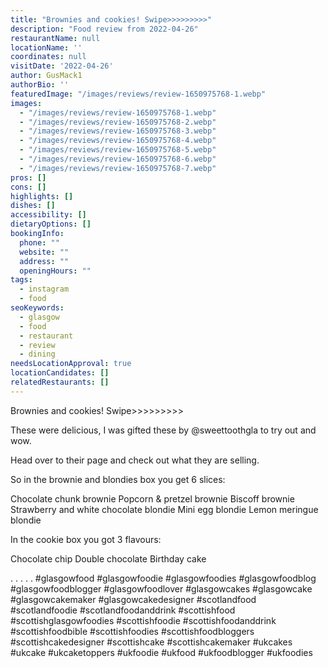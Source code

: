 ```yaml
---
title: "Brownies and cookies! Swipe>>>>>>>>>"
description: "Food review from 2022-04-26"
restaurantName: null
locationName: ''
coordinates: null
visitDate: '2022-04-26'
author: GusMack1
authorBio: ''
featuredImage: "/images/reviews/review-1650975768-1.webp"
images:
  - "/images/reviews/review-1650975768-1.webp"
  - "/images/reviews/review-1650975768-2.webp"
  - "/images/reviews/review-1650975768-3.webp"
  - "/images/reviews/review-1650975768-4.webp"
  - "/images/reviews/review-1650975768-5.webp"
  - "/images/reviews/review-1650975768-6.webp"
  - "/images/reviews/review-1650975768-7.webp"
pros: []
cons: []
highlights: []
dishes: []
accessibility: []
dietaryOptions: []
bookingInfo:
  phone: ""
  website: ""
  address: ""
  openingHours: ""
tags:
  - instagram
  - food
seoKeywords:
  - glasgow
  - food
  - restaurant
  - review
  - dining
needsLocationApproval: true
locationCandidates: []
relatedRestaurants: []
---
```


Brownies and cookies! Swipe>>>>>>>>>

These were delicious, I was gifted these by @sweettoothgla to try out and wow. 

Head over to their page and check out what they are selling.

So in the brownie and blondies box you get 6 slices:

Chocolate chunk brownie
Popcorn & pretzel brownie
Biscoff brownie
Strawberry and white chocolate blondie
Mini egg blondie
Lemon meringue blondie

In the cookie box you got 3 flavours:

Chocolate chip
Double chocolate
Birthday cake

.
.
.
.
.
#glasgowfood #glasgowfoodie #glasgowfoodies #glasgowfoodblog #glasgowfoodblogger #glasgowfoodlover #glasgowcakes #glasgowcake #glasgowcakemaker #glasgowcakedesigner #scotlandfood #scotlandfoodie #scotlandfoodanddrink #scottishfood #scottishglasgowfoodies #scottishfoodie #scottishfoodanddrink #scottishfoodbible #scottishfoodies #scottishfoodbloggers #scottishcakedesigner #scottishcake #scottishcakemaker #ukcakes #ukcake #ukcaketoppers #ukfoodie #ukfood #ukfoodblogger #ukfoodies